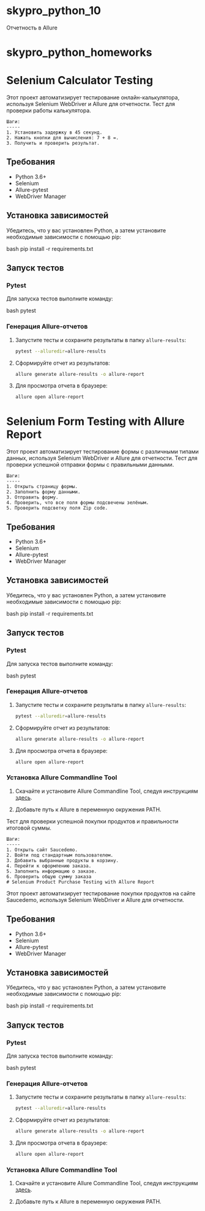 # skypro_python_10
Отчетность в Allure
# skypro_python_homeworks
# Selenium Calculator Testing

Этот проект автоматизирует тестирование онлайн-калькулятора, используя Selenium WebDriver и Allure для отчетности.
 Тест для проверки работы калькулятора.

    Шаги:
    -----
    1. Установить задержку в 45 секунд.
    2. Нажать кнопки для вычисления: 7 + 8 =.
    3. Получить и проверить результат.
## Требования

- Python 3.6+
- Selenium
- Allure-pytest
- WebDriver Manager

## Установка зависимостей

Убедитесь, что у вас установлен Python, а затем установите необходимые зависимости с помощью pip:

bash
pip install -r requirements.txt


## Запуск тестов

### Pytest

Для запуска тестов выполните команду:

bash
pytest


### Генерация Allure-отчетов

1. Запустите тесты и сохраните результаты в папку `allure-results`:

    ```bash
    pytest --alluredir=allure-results
    ```

2. Сформируйте отчет из результатов:

    ```bash
    allure generate allure-results -o allure-report
    ```

3. Для просмотра отчета в браузере:

    ```bash
    allure open allure-report
    ```
# Selenium Form Testing with Allure Report

Этот проект автоматизирует тестирование формы с различными типами данных, используя Selenium WebDriver и Allure для отчетности.
 Тест для проверки успешной отправки формы с правильными данными.

    Шаги:
    -----
    1. Открыть страницу формы.
    2. Заполнить форму данными.
    3. Отправить форму.
    4. Проверить, что все поля формы подсвечены зелёным.
    5. Проверить подсветку поля Zip code.
## Требования

- Python 3.6+
- Selenium
- Allure-pytest
- WebDriver Manager

## Установка зависимостей

Убедитесь, что у вас установлен Python, а затем установите необходимые зависимости с помощью pip:

bash
pip install -r requirements.txt


## Запуск тестов

### Pytest

Для запуска тестов выполните команду:

bash
pytest


### Генерация Allure-отчетов

1. Запустите тесты и сохраните результаты в папку `allure-results`:

    ```bash
    pytest --alluredir=allure-results
    ```

2. Сформируйте отчет из результатов:

    ```bash
    allure generate allure-results -o allure-report
    ```

3. Для просмотра отчета в браузере:

    ```bash
    allure open allure-report
    ```

### Установка Allure Commandline Tool

1. Скачайте и установите Allure Commandline Tool, следуя инструкциям [здесь](https://docs.qameta.io/allure/#_get_started).

2. Добавьте путь к Allure в переменную окружения PATH.


  Тест для проверки успешной покупки продуктов и правильности итоговой суммы.

    Шаги:
    -----
    1. Открыть сайт Saucedemo.
    2. Войти под стандартным пользователем.
    3. Добавить выбранные продукты в корзину.
    4. Перейти к оформлению заказа.
    5. Заполнить информацию о заказе.
    6. Проверить общую сумму заказа
    # Selenium Product Purchase Testing with Allure Report

Этот проект автоматизирует тестирование покупки продуктов на сайте Saucedemo, используя Selenium WebDriver и Allure для отчетности.

## Требования

- Python 3.6+
- Selenium
- Allure-pytest
- WebDriver Manager

## Установка зависимостей

Убедитесь, что у вас установлен Python, а затем установите необходимые зависимости с помощью pip:

bash
pip install -r requirements.txt


## Запуск тестов

### Pytest

Для запуска тестов выполните команду:

bash
pytest


### Генерация Allure-отчетов

1. Запустите тесты и сохраните результаты в папку `allure-results`:

    ```bash
    pytest --alluredir=allure-results
    ```

2. Сформируйте отчет из результатов:

    ```bash
    allure generate allure-results -o allure-report
    ```

3. Для просмотра отчета в браузере:

    ```bash
    allure open allure-report
    ```

### Установка Allure Commandline Tool

1. Скачайте и установите Allure Commandline Tool, следуя инструкциям [здесь](https://docs.qameta.io/allure/#_get_started).

2. Добавьте путь к Allure в переменную окружения PATH.
